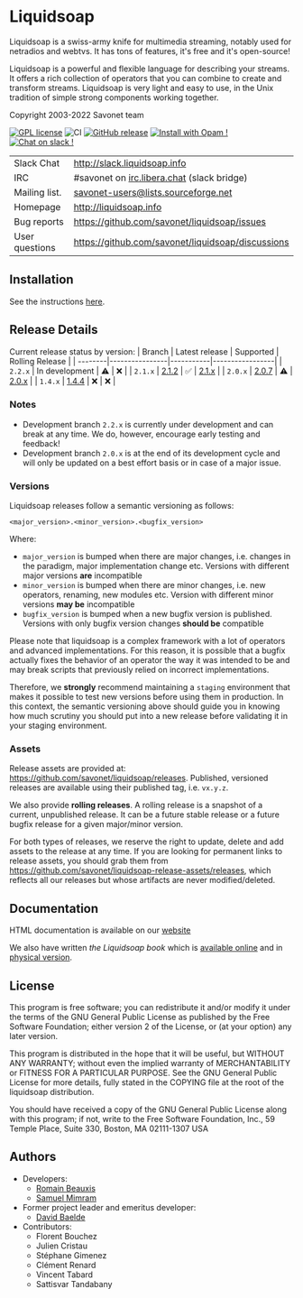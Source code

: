 # Liquidsoap

Liquidsoap is a swiss-army knife for multimedia streaming, notably
used for netradios and webtvs. It has tons of features, it's free and it's
open-source!

Liquidsoap is a powerful and flexible language for describing your streams. It
offers a rich collection of operators that you can combine to create and
transform streams. Liquidsoap is very light and easy to use, in the Unix
tradition of simple strong components working together.

Copyright 2003-2022 Savonet team

[![GPL license](https://img.shields.io/badge/License-GPL-green.svg)](https://github.com/savonet/liquidsoap/blob/master/COPYING)
![CI](https://github.com/savonet/liquidsoap/workflows/CI/badge.svg)
[![GitHub release](https://img.shields.io/github/release/savonet/liquidsoap.svg)](https://GitHub.com/savonet/liquidsoap/releases/)
[![Install with Opam !](https://img.shields.io/badge/Install%20with-Opam-1abc9c.svg)](http://opam.ocaml.org/packages/liquidsoap/)
[![Chat on slack !](https://img.shields.io/badge/Chat%20on-Slack-1a1f9c.svg)](http://slack.liquidsoap.info/)

|                |                                                                    |
| -------------- | ------------------------------------------------------------------ |
| Slack Chat     | http://slack.liquidsoap.info                                       |
| IRC            | #savonet on [irc.libera.chat](https://libera.chat/) (slack bridge) |
| Mailing list.  | savonet-users@lists.sourceforge.net                                |
| Homepage       | http://liquidsoap.info                                             |
| Bug reports    | https://github.com/savonet/liquidsoap/issues                       |
| User questions | https://github.com/savonet/liquidsoap/discussions                  |

## Installation

See the instructions [here](https://www.liquidsoap.info/doc.html?path=install.html).

## Release Details

Current release status by version:
| Branch | Latest release | Supported | Rolling Release |
| --------|----------------|-----------|-----------------|
| `2.2.x` | In development | ⚠️ | ❌ |
| `2.1.x` | [2.1.2](https://github.com/savonet/liquidsoap/releases/tag/v2.1.2) | ✅ | [2.1.x](https://github.com/savonet/liquidsoap/releases/tag/rolling-release-v2.1.x) |
| `2.0.x` | [2.0.7](https://github.com/savonet/liquidsoap/releases/tag/v2.0.7) | ⚠️ | [2.0.x](https://github.com/savonet/liquidsoap/releases/tag/rolling-release-v2.0.x) |
| `1.4.x` | [1.4.4](https://github.com/savonet/liquidsoap/releases/tag/v1.4.4) | ❌ | ❌ |

### Notes

- Development branch `2.2.x` is currently under development and can break at any time. We do, however, encourage early testing and feedback!
- Development branch `2.0.x` is at the end of its development cycle and will only be updated on a best effort basis or in case of a major issue.

### Versions

Liquidsoap releases follow a semantic versioning as follows:

```
<major_version>.<minor_version>.<bugfix_version>
```

Where:

- `major_version` is bumped when there are major changes, i.e. changes in the paradigm, major implementation change etc. Versions with different major versions **are** incompatible
- `minor_version` is bumped when there are minor changes, i.e. new operators, renaming, new modules etc. Version with different minor versions **may be** incompatible
- `bugfix_version` is bumped when a new bugfix version is published. Versions with only bugfix version changes **should be** compatible

Please note that liquidsoap is a complex framework with a lot of operators and advanced implementations. For this reason, it is possible that a bugfix actually fixes the behavior of an operator the way it was intended to be and may break scripts that previously relied on incorrect implementations.

Therefore, we **strongly** recommend maintaining a `staging` environment that makes it possible to test new versions before using them in production. In this context, the semantic versioning above should guide you in knowing how much scrutiny you should put into a new release before validating it in your staging environment.

### Assets

Release assets are provided at: https://github.com/savonet/liquidsoap/releases. Published, versioned releases are available using their published tag, i.e. `vx.y.z`.

We also provide **rolling releases**. A rolling release is a snapshot of a current, unpublished release. It can be a future stable release or a future bugfix release for a given major/minor version.

For both types of releases, we reserve the right to update, delete and add assets to the release at any time. If you are looking for permanent links to release assets, you should grab them from https://github.com/savonet/liquidsoap-release-assets/releases, which reflects all our releases but whose artifacts are never modified/deleted.

## Documentation

HTML documentation is available on our [website](http://liquidsoap.info)

We also have written _the Liquidsoap book_ which is [available
online](http://www.liquidsoap.info/book/book.pdf) and in [physical
version](https://www.amazon.com/dp/B095PVTYR3).

## License

This program is free software; you can redistribute it and/or modify it under
the terms of the GNU General Public License as published by the Free Software
Foundation; either version 2 of the License, or (at your option) any later
version.

This program is distributed in the hope that it will be useful, but WITHOUT ANY
WARRANTY; without even the implied warranty of MERCHANTABILITY or FITNESS FOR A
PARTICULAR PURPOSE. See the GNU General Public License for more details, fully
stated in the COPYING file at the root of the liquidsoap distribution.

You should have received a copy of the GNU General Public License along with
this program; if not, write to the Free Software Foundation, Inc., 59 Temple
Place, Suite 330, Boston, MA 02111-1307 USA

## Authors

- Developers:
  - [Romain Beauxis](https://github.com/toots)
  - [Samuel Mimram](http://www.mimram.fr)
- Former project leader and emeritus developer:
  - [David Baelde](http://www.lsv.fr/~baelde/)
- Contributors:
  - Florent Bouchez
  - Julien Cristau
  - Stéphane Gimenez
  - Clément Renard
  - Vincent Tabard
  - Sattisvar Tandabany
